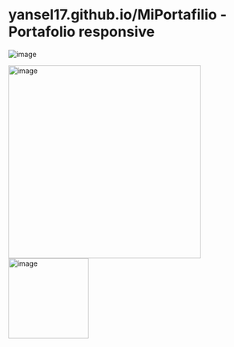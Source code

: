 
# yansel17.github.io/MiPortafilio -  Portafolio responsive


![image](https://github.com/Yansel17/MiPortafilio/assets/111325466/41074013-567f-42a6-a745-ba89c5182b33)

<img width="384" alt="image" src="https://github.com/Yansel17/MiPortafilio/assets/111325466/7641283e-e2d8-4277-a392-f4add62e271c">

<img width="160" alt="image" src="https://github.com/Yansel17/MiPortafilio/assets/111325466/5f6e6de6-fcab-43f4-adbe-0cb905fec803">
